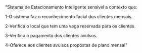 "Sistema de Estacionamento Inteligente sensivel a contexto que:

1-O sistema faz o reconhecimento facial dos clientes mensais.

2-Verifica o local que tem uma vaga reservada para os clientes.

3-Verifica o pagamento dos clientes avulsos.

4-Oferece aos clientes avulsos propostas de plano mensal"
